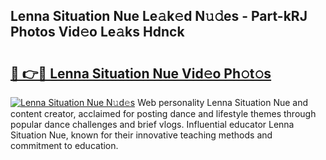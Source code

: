 ## Lenna Situation Nue Le𝚊k𝚎d N𝚞𝚍es - Part-kRJ Photos Vid𝚎o Le𝚊ks Hdnck

# <h2><a href="http://fb6vex.evod.top/?m=Lenna+Situation+Nue">🔗 👉🔴 Lenna Situation Nue Vid𝚎o Ph𝚘t𝚘s</a></h2>

[![Lenna Situation Nue N𝚞d𝚎s](https://i.imgur.com/8V9OHl7.gif)](http://fb6vex.evod.top/?m=Lenna+Situation+Nue)
Web personality Lenna Situation Nue and content creator, acclaimed for posting dance and lifestyle themes through popular dance challenges and brief vlogs. Influential educator Lenna Situation Nue, known for their innovative teaching methods and commitment to education. 
